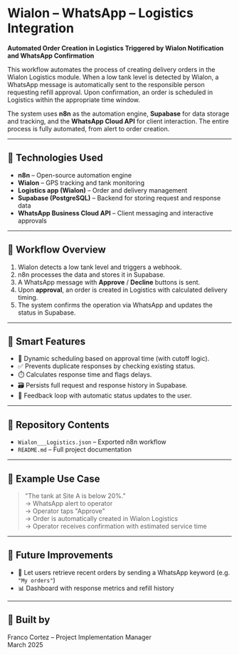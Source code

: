 # Wialon – WhatsApp – Logistics Integration

**Automated Order Creation in Logistics Triggered by Wialon Notification and WhatsApp Confirmation**

This workflow automates the process of creating delivery orders in the Wialon Logistics module. When a low tank level is detected by Wialon, a WhatsApp message is automatically sent to the responsible person requesting refill approval. Upon confirmation, an order is scheduled in Logistics within the appropriate time window.

The system uses **n8n** as the automation engine, **Supabase** for data storage and tracking, and the **WhatsApp Cloud API** for client interaction. The entire process is fully automated, from alert to order creation.

---

## 🔧 Technologies Used

- **n8n** – Open-source automation engine  
- **Wialon** – GPS tracking and tank monitoring  
- **Logistics app (Wialon)** – Order and delivery management  
- **Supabase (PostgreSQL)** – Backend for storing request and response data  
- **WhatsApp Business Cloud API** – Client messaging and interactive approvals  

---

## 🔁 Workflow Overview

1. Wialon detects a low tank level and triggers a webhook.
2. n8n processes the data and stores it in Supabase.
3. A WhatsApp message with **Approve** / **Decline** buttons is sent.
4. Upon **approval**, an order is created in Logistics with calculated delivery timing.
5. The system confirms the operation via WhatsApp and updates the status in Supabase.

---

## 🧠 Smart Features

- 📅 Dynamic scheduling based on approval time (with cutoff logic).
- ✅ Prevents duplicate responses by checking existing status.
- ⏱️ Calculates response time and flags delays.
- 🗃️ Persists full request and response history in Supabase.
- 🔄 Feedback loop with automatic status updates to the user.

---

## 📁 Repository Contents

- `Wialon___Logistics.json` – Exported n8n workflow
- `README.md` – Full project documentation

---

## 📌 Example Use Case

> "The tank at Site A is below 20%."  
→ WhatsApp alert to operator  
→ Operator taps "Approve"  
→ Order is automatically created in Wialon Logistics  
→ Operator receives confirmation with estimated service time

---

## 🚀 Future Improvements

- 🧾 Let users retrieve recent orders by sending a WhatsApp keyword (e.g. `"My orders"`)
- 📊 Dashboard with response metrics and refill history

---

## 🧱 Built by

Franco Cortez – Project Implementation Manager  
March 2025  
